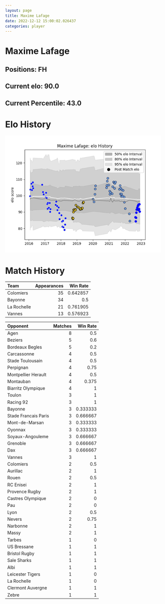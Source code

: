 ```yaml
---  
layout: page  
title: Maxime Lafage  
date: 2022-12-12 15:00:02.026437  
categories: player  
---
```

# Maxime Lafage

## Positions: FH

## Current elo: 90.0

## Current Percentile: 43.0

# Elo History


![elo history](history_MaximeLafage.png)
# Match History


| Team        |   Appearances |   Win Rate |
|:------------|--------------:|-----------:|
| Colomiers   |            35 |   0.642857 |
| Bayonne     |            34 |   0.5      |
| La Rochelle |            21 |   0.761905 |
| Vannes      |            13 |   0.576923 |

| Opponent             |   Matches |   Win Rate |
|:---------------------|----------:|-----------:|
| Agen                 |         8 |   0.5      |
| Beziers              |         5 |   0.6      |
| Bordeaux Begles      |         5 |   0.2      |
| Carcassonne          |         4 |   0.5      |
| Stade Toulousain     |         4 |   0.5      |
| Perpignan            |         4 |   0.75     |
| Montpellier Herault  |         4 |   0.5      |
| Montauban            |         4 |   0.375    |
| Biarritz Olympique   |         4 |   1        |
| Toulon               |         3 |   1        |
| Racing 92            |         3 |   1        |
| Bayonne              |         3 |   0.333333 |
| Stade Francais Paris |         3 |   0.666667 |
| Mont-de-Marsan       |         3 |   0.333333 |
| Oyonnax              |         3 |   0.333333 |
| Soyaux-Angouleme     |         3 |   0.666667 |
| Grenoble             |         3 |   0.666667 |
| Dax                  |         3 |   0.666667 |
| Vannes               |         3 |   1        |
| Colomiers            |         2 |   0.5      |
| Aurillac             |         2 |   1        |
| Rouen                |         2 |   0.5      |
| RC Enisei            |         2 |   1        |
| Provence Rugby       |         2 |   1        |
| Castres Olympique    |         2 |   0        |
| Pau                  |         2 |   0        |
| Lyon                 |         2 |   0.5      |
| Nevers               |         2 |   0.75     |
| Narbonne             |         2 |   1        |
| Massy                |         2 |   1        |
| Tarbes               |         1 |   0        |
| US Bressane          |         1 |   1        |
| Bristol Rugby        |         1 |   1        |
| Sale Sharks          |         1 |   1        |
| Albi                 |         1 |   1        |
| Leicester Tigers     |         1 |   0        |
| La Rochelle          |         1 |   0        |
| Clermont Auvergne    |         1 |   1        |
| Zebre                |         1 |   1        |